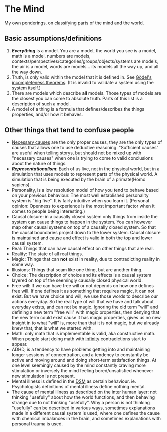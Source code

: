 # The Mind
My own ponderings, on classifying parts of the mind and the world.

## Basic assumptions/definitions
1. ***Everything*** is a model. You are a model, the world you see is a model, math is a model, numbers are models, contexts/perspectives/categories/groups/objects/systems are models, the air is a model, words are models... its models all the way up, and all the way down.
2. Truth, is only valid within the model that it is defined in. See [Gödel's incompleteness theorems](https://en.wikipedia.org/wiki/Gödel%27s_incompleteness_theorems). (It is invalid to validate a system using the system itself.)
3. There are models which describe **all** models. Those types of models are the closest you can come to absolute truth. Parts of this list is a description of such a model. 
4. A model of a thing is a formula that defines/describes the things properties, and/or how it behaves.

## Other things that tend to confuse people 
* [Necessary causes](https://en.wikipedia.org/wiki/Causality#Necessary_and_sufficient_causes) are the only proper causes, they are the only types of causes that allows one to use deductive reasoning. "Sufficient causes" are useful when telling storys, but should not be mixed up with "necessary causes" when one is trying to come to valid conclusions about the nature of things.
* ***Representationalism***: Each of us live, not in the physical world, but in a simulation that uses models to represent parts of the physical world. A simulation that is being executed by the brain of a primate(Homo sapiens).
* Personality, is a low resolution model of how you tend to behave based on your previous behaviour. The most well established personality system is "big five". It is fairly intuitive when you learn it. (Personal opinion: Openness to experience is the most important factor when it comes to people being interesting.)
* Causal closure: in a causally closed system only things from inside the system can cause things to happen in the system. You can however map other causal systems on top of a causally closed system. So that the causal boundaries project down to the lower system. Causal closure is maintained and cause and effect is valid in both the top and lower causal system.
* Real: Things that can have causal effect on other things that are real.
* Reality: The state of all real things.
* Magic: Things that can **not** exist in reality, due to contradicting reality in some way.
* Illusions: Things that seam like one thing, but are another thing.
* Choice: The description of choice and its effects is a causal system layered on top of the seemingly causally closed physical world.
* Free will: If we can have free will or not depends on how one defines free will. If one defines it as something that requires magic, it can not exist. But we have choice and will, we use those words to describe our actions everyday. So the real type of will that we have and talk about everyday exists, and can not be magic. Ignoring the old term "will" and defining a new term "free will" with magic properties, then denying that the new term could exist cause it has magic properties, gives us no new insight in to what "will" is, more than that it is not magic, but we already knew that, that is what we started with.
* Math: only math that is implementable is valid, aka constructive math. When people start doing math with [infinity](https://en.wikipedia.org/wiki/Infinity) contradictions start to appear.
* ADHD, is a tendency to have problems getting into and maintaining longer sessions of concentration, and a tendency to constantly be active and moving around and doing short-term satisfaction things. At one level seemingly caused by the mind constantly craving more stimulation or inversely the mind feeling bored/unsatisfied whenever new stimulation is not present.
* Mental illness is defined in the [DSM](https://en.wikipedia.org/wiki/Diagnostic_and_Statistical_Manual_of_Mental_Disorders) as certain behaviour. ie. Psychologists definitions of mental illness define nothing mental.
* The cause of mental illness as described on the inter human layer: not thinking "usefully" about how the world functions, and then behaving strange due to not thinking "usefully". Why a person is not thinking "usefully" can be described in various ways, sometimes explanations made in a different causal system is used, where one defines the cause with chemical imbalances in the brain, and sometimes explanations with personal trauma is used.
